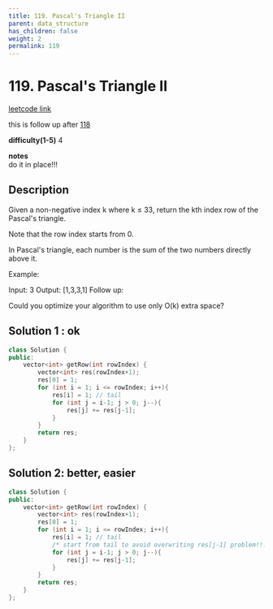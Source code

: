 ```yaml
---
title: 119. Pascal's Triangle II
parent: data_structure
has_children: false
weight: 2
permalink: 119
---
```

# 119. Pascal's Triangle II
[leetcode link](https://leetcode.com/problems/pascals-triangle-ii/)

this is follow up after [118](118)

**difficulty(1-5)** 
4

**notes**   
do it in place!!!

## Description
Given a non-negative index k where k ≤ 33, return the kth index row of the Pascal's triangle.

Note that the row index starts from 0.


In Pascal's triangle, each number is the sum of the two numbers directly above it.

Example:

Input: 3
Output: [1,3,3,1]
Follow up:

Could you optimize your algorithm to use only O(k) extra space?

## Solution 1 : ok
```c++
class Solution {
public:
    vector<int> getRow(int rowIndex) {
        vector<int> res(rowIndex+1);
        res[0] = 1;
        for (int i = 1; i <= rowIndex; i++){
            res[i] = 1; // tail
            for (int j = i-1; j > 0; j--){
                res[j] += res[j-1];
            }
        }
        return res;
    }
};
```

## Solution 2: better, easier
```c++
class Solution {
public:
    vector<int> getRow(int rowIndex) {
        vector<int> res(rowIndex+1);
        res[0] = 1;
        for (int i = 1; i <= rowIndex; i++){
            res[i] = 1; // tail
            /* start from tail to avoid overwriting res[j-1] problem!!!!! */
            for (int j = i-1; j > 0; j--){
                res[j] += res[j-1];
            }
        }
        return res;
    }
};
```

